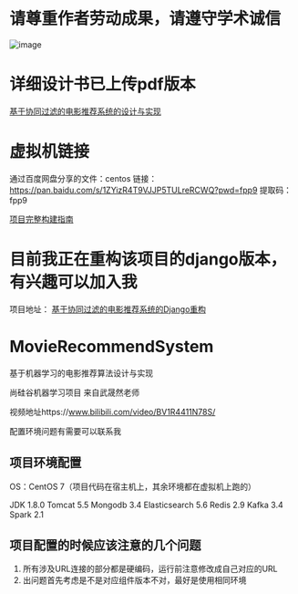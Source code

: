# 请尊重作者劳动成果，请遵守学术诚信
![image](https://github.com/user-attachments/assets/e0f296aa-d4e0-429a-91b9-108ac6bf36e7)


# 详细设计书已上传pdf版本
[基于协同过滤的电影推荐系统的设计与实现](https://github.com/jagger235711/MovieRecommendSystem/blob/master/%E5%9F%BA%E4%BA%8E%E5%8D%8F%E5%90%8C%E8%BF%87%E6%BB%A4%E7%9A%84%E7%94%B5%E5%BD%B1%E6%8E%A8%E8%8D%90%E7%B3%BB%E7%BB%9F%E7%9A%84%E8%AE%BE%E8%AE%A1%E4%B8%8E%E5%AE%9E%E7%8E%B0.pdf)  

# 虚拟机链接

通过百度网盘分享的文件：centos
链接：https://pan.baidu.com/s/1ZYizR4T9VJJP5TULreRCWQ?pwd=fpp9 
提取码：fpp9

[项目完整构建指南](https://www.yuque.com/tsuiraku/movierecommender)  

# 目前我正在重构该项目的django版本，有兴趣可以加入我
  项目地址： [基于协同过滤的电影推荐系统的Django重构](https://github.com/jagger235711/MovieRecommedationWeb)  
# MovieRecommendSystem 
基于机器学习的电影推荐算法设计与实现

尚硅谷机器学习项目 来自武晟然老师

视频地址https://www.bilibili.com/video/BV1R4411N78S/

配置环境问题有需要可以联系我

## 项目环境配置

OS：CentOS 7（项目代码在宿主机上，其余环境都在虚拟机上跑的）

JDK 1.8.0
Tomcat 5.5
Mongodb 3.4
Elasticsearch 5.6
Redis 2.9
Kafka 3.4
Spark 2.1


## 项目配置的时候应该注意的几个问题
1. 所有涉及URL连接的部分都是硬编码，运行前注意修改成自己对应的URL
2. 出问题首先考虑是不是对应组件版本不对，最好是使用相同环境

